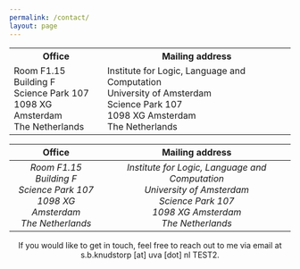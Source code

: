 ```yaml
---
permalink: /contact/
layout: page
---
```


<div style="text-align: center;">
  <table>
    <tr>
      <th>Office</th>
      <th>Mailing address</th>
    </tr>
    <tr>
      <td>Room F1.15<br />Building F<br />Science Park 107<br />1098 XG Amsterdam<br />The Netherlands</td>
      <td>Institute for Logic, Language and Computation<br />University of Amsterdam<br />Science Park 107<br />1098 XG Amsterdam<br />The Netherlands</td>
    </tr>
  </table>
</div>


| Office | Mailing address |
| :---: | :---: |
| *Room F1.15*<br /> *Building F*<br /> *Science Park 107*<br /> *1098 XG Amsterdam*<br /> *The Netherlands* | *Institute for Logic, Language and Computation <br /> University of Amsterdam<br /> Science Park 107<br /> 1098 XG Amsterdam<br /> The Netherlands* |

<p style="text-align: center;">If you would like to get in touch, feel free to reach out to me via email at s.b.knudstorp [at] uva [dot] nl TEST2.</p>

